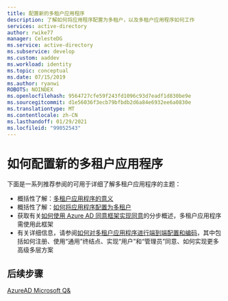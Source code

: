 ```yaml
---
title: 配置新的多租户应用程序
description: 了解如何将应用程序配置为多租户，以及多租户应用程序如何工作
services: active-directory
author: rwike77
manager: CelesteDG
ms.service: active-directory
ms.subservice: develop
ms.custom: aaddev
ms.workload: identity
ms.topic: conceptual
ms.date: 07/15/2019
ms.author: ryanwi
ROBOTS: NOINDEX
ms.openlocfilehash: 9564727cfe59f243fd1096c93d7eadf1d830be9e
ms.sourcegitcommit: d1e56036f3ecb79bfbdb2d6a84e6932ee6a0830e
ms.translationtype: MT
ms.contentlocale: zh-CN
ms.lasthandoff: 01/29/2021
ms.locfileid: "99052543"
---
```

# <a name="how-to-configure-a-new-multi-tenant-application"></a>如何配置新的多租户应用程序

下面是一系列推荐参阅的可用于详细了解多租户应用程序的主题：

- 概括性了解：[多租户应用程序的意义](./developer-glossary.md#multi-tenant-application)
- 概括性了解：[如何将应用程序配置为多租户](./howto-convert-app-to-be-multi-tenant.md)
- 获取有关[如何使用 Azure AD 同意框架实现同意](./quickstart-register-app.md)的分步概述，多租户应用程序需使用此框架
- 有关详细信息，请参阅[如何对多租户应用程序进行端到端配置和编码](./howto-convert-app-to-be-multi-tenant.md)，其中包括如何注册、使用“通用”终结点、实现“用户”和“管理员”同意、如何实现更多高级多层方案

## <a name="next-steps"></a>后续步骤
[AzureAD Microsoft Q&](https://docs.microsoft.com/answers/topics/azure-active-directory.html)